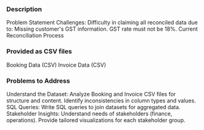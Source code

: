  ### Description
 Problem Statement
 Challenges: Difficulty in claiming all reconciled data due to: Missing customer's GST information.
 GST rate must not be 18%.
 Current Reconciliation Process
 
 ### Provided as CSV files
 Booking Data (CSV)
 Invoice Data (CSV)
 
 ### Problems to Address
 Understand the Dataset: Analyze Booking and Invoice CSV files for structure and content. Identify inconsistencies in column types and values.
 SQL Queries: Write SQL queries to join datasets for aggregated data.
 Stakeholder Insights: Understand needs of stakeholders (finance, operations). Provide tailored visualizations for each stakeholder group.
